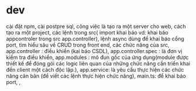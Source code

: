 # dev
cài đặt npm,
cài postpre sql,
công việc là tạo ra một server cho web,
cách tạo ra một project,
các lệnh trong src( import khai báo vd: khai báo appcontroler trong src app.controller),
lệnh async dùng để khai báo cổng port,
tìm hiểu sâu về CRUD trong front end,
các chức năng của src,
app.controller : điều khiển (kai báo CSDL),
app.controller.spec : là đơn vị kiểm tra điều khiển,
app.modules : mô đun gốc của ứng dụng(module được thiết kế để đóng gói các logic liên quan của những chức năng cần triển khai đến client một cách độc lập.),
app.service: là yêu cầu thực hiện các chức năng căn bản (để viết các lệnh thực hiện chức năng),
main.ts: để khai báo port,
,
